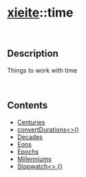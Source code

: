 # [xieite](./xieite.md)\:\:time

&nbsp;

## Description
Things to work with time

&nbsp;

## Contents
- [Centuries](./namespaces/time/centuries.md)
- [convertDurations\<\>\(\)](./namespaces/time/convert_durations.md)
- [Decades](./namespaces/time/decades.md)
- [Eons](./namespaces/time/eons.md)
- [Epochs](./namespaces/time/epochs.md)
- [Millenniums](./namespaces/time/millenniums.md)
- [Stopwatch\<\> \{\}](./namespaces/time/stopwatch.md)
